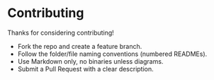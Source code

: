 # Contributing
Thanks for considering contributing!  
- Fork the repo and create a feature branch.  
- Follow the folder/file naming conventions (numbered READMEs).  
- Use Markdown only, no binaries unless diagrams.  
- Submit a Pull Request with a clear description.  
